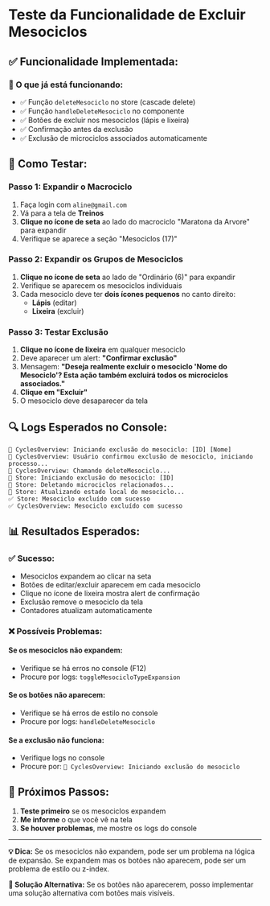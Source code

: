 # Teste da Funcionalidade de Excluir Mesociclos

## ✅ **Funcionalidade Implementada:**

### **🔧 O que já está funcionando:**
- ✅ Função `deleteMesociclo` no store (cascade delete)
- ✅ Função `handleDeleteMesociclo` no componente
- ✅ Botões de excluir nos mesociclos (lápis e lixeira)
- ✅ Confirmação antes da exclusão
- ✅ Exclusão de microciclos associados automaticamente

## 🧪 **Como Testar:**

### **Passo 1: Expandir o Macrociclo**
1. Faça login com `aline@gmail.com`
2. Vá para a tela de **Treinos**
3. **Clique no ícone de seta** ao lado do macrociclo "Maratona da Arvore" para expandir
4. Verifique se aparece a seção "Mesociclos (17)"

### **Passo 2: Expandir os Grupos de Mesociclos**
1. **Clique no ícone de seta** ao lado de "Ordinário (6)" para expandir
2. Verifique se aparecem os mesociclos individuais
3. Cada mesociclo deve ter **dois ícones pequenos** no canto direito:
   - **Lápis** (editar)
   - **Lixeira** (excluir)

### **Passo 3: Testar Exclusão**
1. **Clique no ícone de lixeira** em qualquer mesociclo
2. Deve aparecer um alert: **"Confirmar exclusão"**
3. Mensagem: **"Deseja realmente excluir o mesociclo 'Nome do Mesociclo'? Esta ação também excluirá todos os microciclos associados."**
4. **Clique em "Excluir"**
5. O mesociclo deve desaparecer da tela

## 🔍 **Logs Esperados no Console:**

```
🔄 CyclesOverview: Iniciando exclusão do mesociclo: [ID] [Nome]
🔄 CyclesOverview: Usuário confirmou exclusão de mesociclo, iniciando processo...
🔄 CyclesOverview: Chamando deleteMesociclo...
🔄 Store: Iniciando exclusão do mesociclo: [ID]
🔄 Store: Deletando microciclos relacionados...
🔄 Store: Atualizando estado local do mesociclo...
✅ Store: Mesociclo excluído com sucesso
✅ CyclesOverview: Mesociclo excluído com sucesso
```

## 📊 **Resultados Esperados:**

### **✅ Sucesso:**
- Mesociclos expandem ao clicar na seta
- Botões de editar/excluir aparecem em cada mesociclo
- Clique no ícone de lixeira mostra alert de confirmação
- Exclusão remove o mesociclo da tela
- Contadores atualizam automaticamente

### **❌ Possíveis Problemas:**

#### **Se os mesociclos não expandem:**
- Verifique se há erros no console (F12)
- Procure por logs: `toggleMesocicloTypeExpansion`

#### **Se os botões não aparecem:**
- Verifique se há erros de estilo no console
- Procure por logs: `handleDeleteMesociclo`

#### **Se a exclusão não funciona:**
- Verifique logs no console
- Procure por: `🔄 CyclesOverview: Iniciando exclusão do mesociclo`

## 🎯 **Próximos Passos:**

1. **Teste primeiro** se os mesociclos expandem
2. **Me informe** o que você vê na tela
3. **Se houver problemas**, me mostre os logs do console

---

**💡 Dica:** Se os mesociclos não expandem, pode ser um problema na lógica de expansão. Se expandem mas os botões não aparecem, pode ser um problema de estilo ou z-index.

**🔧 Solução Alternativa:** Se os botões não aparecerem, posso implementar uma solução alternativa com botões mais visíveis.
